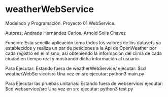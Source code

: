 # weatherWebService
Modelado y Programación.
Proyecto 01 WebService.

Autores:
	Andrade Hernández Carlos. 
	Arnold Solis Chavez
	
Función:
	Esta sencilla aplicación toma todos los valores de los datasets ya establecidos y realiza un par de peticiones a la Api de OpenWeather
	por cada registro en el mismo, así obteniendo la información del clima de cada ciudad en tiempo real y mostrando dicha información al usuario. 
	
Para Ejecutar:
  Estando fuera de weatherWebService/ ejecutar:
	$cd weatherWebService/src
	Una vez en src ejecutar:
	python3 main.py
	
Para Ejecutar las pruebas unitarias:
  Estando fuera de webservice/ ejecutar:
	$cd webservice/src
	Una vez en src ejecutar:
	python3 test.py
